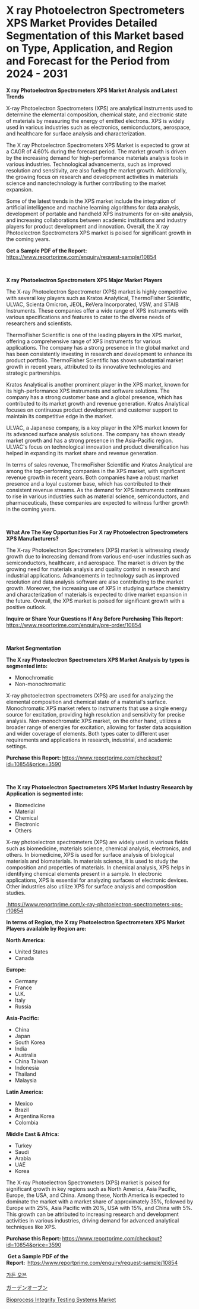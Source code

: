 <p><h1>X ray Photoelectron Spectrometers XPS Market Provides Detailed Segmentation of this Market based on Type, Application, and Region and Forecast for the Period from 2024 - 2031</h1></p><p><strong>X ray Photoelectron Spectrometers XPS Market Analysis and Latest Trends</strong></p>
<p><p>X-ray Photoelectron Spectrometers (XPS) are analytical instruments used to determine the elemental composition, chemical state, and electronic state of materials by measuring the energy of emitted electrons. XPS is widely used in various industries such as electronics, semiconductors, aerospace, and healthcare for surface analysis and characterization.</p><p>The X ray Photoelectron Spectrometers XPS Market is expected to grow at a CAGR of 4.60% during the forecast period. The market growth is driven by the increasing demand for high-performance materials analysis tools in various industries. Technological advancements, such as improved resolution and sensitivity, are also fueling the market growth. Additionally, the growing focus on research and development activities in materials science and nanotechnology is further contributing to the market expansion.</p><p>Some of the latest trends in the XPS market include the integration of artificial intelligence and machine learning algorithms for data analysis, development of portable and handheld XPS instruments for on-site analysis, and increasing collaborations between academic institutions and industry players for product development and innovation. Overall, the X ray Photoelectron Spectrometers XPS market is poised for significant growth in the coming years.</p></p>
<p><strong>Get a Sample PDF of the Report:&nbsp;</strong> <a href="https://www.reportprime.com/enquiry/request-sample/10854">https://www.reportprime.com/enquiry/request-sample/10854</a></p>
<p>&nbsp;</p>
<p><strong>X ray Photoelectron Spectrometers XPS Major Market Players</strong></p>
<p><p>The X-ray Photoelectron Spectrometer (XPS) market is highly competitive with several key players such as Kratos Analytical, ThermoFisher Scientific, ULVAC, Scienta Omicron, JEOL, ReVera Incorporated, VSW, and STAIB Instruments. These companies offer a wide range of XPS instruments with various specifications and features to cater to the diverse needs of researchers and scientists.</p><p>ThermoFisher Scientific is one of the leading players in the XPS market, offering a comprehensive range of XPS instruments for various applications. The company has a strong presence in the global market and has been consistently investing in research and development to enhance its product portfolio. ThermoFisher Scientific has shown substantial market growth in recent years, attributed to its innovative technologies and strategic partnerships.</p><p>Kratos Analytical is another prominent player in the XPS market, known for its high-performance XPS instruments and software solutions. The company has a strong customer base and a global presence, which has contributed to its market growth and revenue generation. Kratos Analytical focuses on continuous product development and customer support to maintain its competitive edge in the market.</p><p>ULVAC, a Japanese company, is a key player in the XPS market known for its advanced surface analysis solutions. The company has shown steady market growth and has a strong presence in the Asia-Pacific region. ULVAC's focus on technological innovation and product diversification has helped in expanding its market share and revenue generation.</p><p>In terms of sales revenue, ThermoFisher Scientific and Kratos Analytical are among the top-performing companies in the XPS market, with significant revenue growth in recent years. Both companies have a robust market presence and a loyal customer base, which has contributed to their consistent revenue streams. As the demand for XPS instruments continues to rise in various industries such as material science, semiconductors, and pharmaceuticals, these companies are expected to witness further growth in the coming years.</p></p>
<p>&nbsp;</p>
<p><strong>What Are The Key Opportunities For X ray Photoelectron Spectrometers XPS Manufacturers?</strong></p>
<p><p>The X-ray Photoelectron Spectrometers (XPS) market is witnessing steady growth due to increasing demand from various end-user industries such as semiconductors, healthcare, and aerospace. The market is driven by the growing need for materials analysis and quality control in research and industrial applications. Advancements in technology such as improved resolution and data analysis software are also contributing to the market growth. Moreover, the increasing use of XPS in studying surface chemistry and characterization of materials is expected to drive market expansion in the future. Overall, the XPS market is poised for significant growth with a positive outlook.</p></p>
<p><strong>Inquire or Share Your Questions If Any Before Purchasing This Report:</strong> <a href="https://www.reportprime.com/enquiry/pre-order/10854">https://www.reportprime.com/enquiry/pre-order/10854</a></p>
<p>&nbsp;</p>
<p><strong>Market Segmentation</strong></p>
<p><strong>The X ray Photoelectron Spectrometers XPS Market Analysis by types is segmented into:</strong></p>
<p><ul><li>Monochromatic</li><li>Non-monochromatic</li></ul></p>
<p><p>X-ray photoelectron spectrometers (XPS) are used for analyzing the elemental composition and chemical state of a material's surface. Monochromatic XPS market refers to instruments that use a single energy source for excitation, providing high resolution and sensitivity for precise analysis. Non-monochromatic XPS market, on the other hand, utilizes a broader range of energies for excitation, allowing for faster data acquisition and wider coverage of elements. Both types cater to different user requirements and applications in research, industrial, and academic settings.</p></p>
<p><strong>Purchase this Report:&nbsp;</strong><a href="https://www.reportprime.com/checkout?id=10854&price=3590">https://www.reportprime.com/checkout?id=10854&price=3590</a></p>
<p>&nbsp;</p>
<p><strong>The X ray Photoelectron Spectrometers XPS Market Industry Research by Application is segmented into:</strong></p>
<p><ul><li>Biomedicine</li><li>Material</li><li>Chemical</li><li>Electronic</li><li>Others</li></ul></p>
<p><p>X-ray photoelectron spectrometers (XPS) are widely used in various fields such as biomedicine, materials science, chemical analysis, electronics, and others. In biomedicine, XPS is used for surface analysis of biological materials and biomaterials. In materials science, it is used to study the composition and properties of materials. In chemical analysis, XPS helps in identifying chemical elements present in a sample. In electronic applications, XPS is essential for analyzing surfaces of electronic devices. Other industries also utilize XPS for surface analysis and composition studies.</p></p>
<p><a href="https://www.reportprime.com/x-ray-photoelectron-spectrometers-xps-r10854">&nbsp;https://www.reportprime.com/x-ray-photoelectron-spectrometers-xps-r10854</a></p>
<p><strong>In terms of Region, the X ray Photoelectron Spectrometers XPS Market Players available by Region are:</strong></p>
<p>
    <p> <strong> North America: </strong>
        <ul>
            <li>United States</li>
            <li>Canada</li>
        </ul>
        </p> 
    <p> <strong> Europe: </strong>
        <ul>
            <li>Germany</li>
            <li>France</li>
            <li>U.K.</li>
            <li>Italy</li>
            <li>Russia</li>
        </ul>
        </p> 
    <p> <strong> Asia-Pacific: </strong>
        <ul>
            <li>China</li>
            <li>Japan</li>
            <li>South Korea</li>
            <li>India</li>
            <li>Australia</li>
            <li>China Taiwan</li>
            <li>Indonesia</li>
            <li>Thailand</li>
            <li>Malaysia</li>
        </ul>
        </p> 
    <p> <strong> Latin America: </strong>
        <ul>
            <li>Mexico</li>
            <li>Brazil</li>
            <li>Argentina Korea</li>
            <li>Colombia</li>
        </ul>
        </p> 
    <p> <strong> Middle East & Africa: </strong>
        <ul>
            <li>Turkey</li>
            <li>Saudi</li>
            <li>Arabia</li>
            <li>UAE</li>
            <li>Korea</li>
        </ul>
    </p>
    </p>
<p><p>The X-ray Photoelectron Spectrometers (XPS) market is poised for significant growth in key regions such as North America, Asia Pacific, Europe, the USA, and China. Among these, North America is expected to dominate the market with a market share of approximately 35%, followed by Europe with 25%, Asia Pacific with 20%, USA with 15%, and China with 5%. This growth can be attributed to increasing research and development activities in various industries, driving demand for advanced analytical techniques like XPS.</p></p>
<p><strong>Purchase this Report: </strong><a href="https://www.reportprime.com/checkout?id=10854&price=3590">https://www.reportprime.com/checkout?id=10854&price=3590</a></p>
<p>&nbsp;<strong>Get a Sample PDF of the Report:&nbsp;&nbsp;</strong><a href="https://www.reportprime.com/enquiry/request-sample/10854">https://www.reportprime.com/enquiry/request-sample/10854</a></p>
<p><strong></strong></p>
<p><p><a href="https://github.com/oajzkywllm460/Market-Research-Report-List-1/blob/main/725004836017.md">가든 오븐</a></p><p><a href="https://github.com/mreklxf44233/Market-Research-Report-List-1/blob/main/172212836022.md">ガーデンオーブン</a></p><p><a href="https://github.com/CliffMedina6/Market-Research-Report-List-4/blob/main/bioprocess-integrity-testing-systems-market.md">Bioprocess Integrity Testing Systems Market</a></p></p>